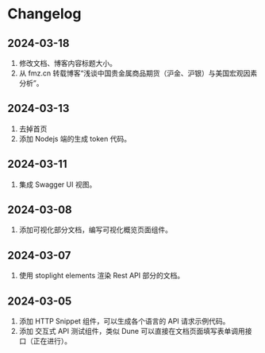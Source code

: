 # Changelog

## 2024-03-18

1. 修改文档、博客内容标题大小。
2. 从 fmz.cn 转载博客“浅谈中国贵金属商品期货（沪金、沪银）与美国宏观因素分析”。

## 2024-03-13

1. 去掉首页
2. 添加 Nodejs 端的生成 token 代码。

## 2024-03-11

1. 集成 Swagger UI 视图。

## 2024-03-08

1. 添加可视化部分文档，编写可视化概览页面组件。

## 2024-03-07

1. 使用 stoplight elements 渲染 Rest API 部分的文档。

## 2024-03-05

1. 添加 HTTP Snippet 组件，可以生成各个语言的 API 请求示例代码。
2. 添加 交互式 API 测试组件，类似 Dune 可以直接在文档页面填写表单调用接口（正在进行）。
